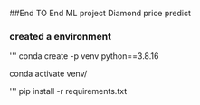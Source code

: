 ##End TO End ML project Diamond price predict


### created a environment
'''
conda create -p venv python==3.8.16

conda activate venv/

'''
pip install -r requirements.txt